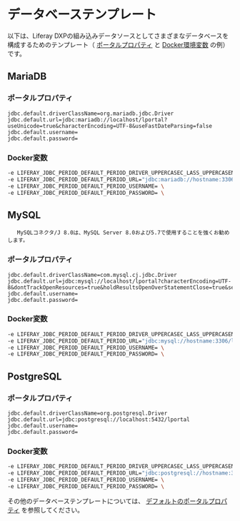# データベーステンプレート

以下は、Liferay DXPの組み込みデータソースとしてさまざまなデータベースを構成するためのテンプレート（ [ポータルプロパティ](./portal-properties.md) と [Docker環境変数](https://docs.docker.com/engine/reference/commandline/run/#set-environment-variables--e---env---env-file) の例）です。

<a name="mariadb" />

## MariaDB

### ポータルプロパティ

```properties
jdbc.default.driverClassName=org.mariadb.jdbc.Driver
jdbc.default.url=jdbc:mariadb://localhost/lportal?useUnicode=true&characterEncoding=UTF-8&useFastDateParsing=false
jdbc.default.username=
jdbc.default.password=
```

### Docker変数

```bash
-e LIFERAY_JDBC_PERIOD_DEFAULT_PERIOD_DRIVER_UPPERCASEC_LASS_UPPERCASEN_AME=org.mariadb.jdbc.Driver \
-e LIFERAY_JDBC_PERIOD_DEFAULT_PERIOD_URL="jdbc:mariadb://hostname:3306/lportal?useUnicode=true&characterEncoding=UTF-8&useFastDateParsing=false" \
-e LIFERAY_JDBC_PERIOD_DEFAULT_PERIOD_USERNAME= \
-e LIFERAY_JDBC_PERIOD_DEFAULT_PERIOD_PASSWORD= \
```

<a name="mysql" />

## MySQL

```{important}
   MySQLコネクタ/J 8.0は、MySQL Server 8.0および5.7で使用することを強くお勧めします。
```

### ポータルプロパティ

```properties
jdbc.default.driverClassName=com.mysql.cj.jdbc.Driver
jdbc.default.url=jdbc:mysql://localhost/lportal?characterEncoding=UTF-8&dontTrackOpenResources=true&holdResultsOpenOverStatementClose=true&serverTimezone=GMT&useFastDateParsing=false&useUnicode=true
jdbc.default.username=
jdbc.default.password=
```

### Docker変数

```bash
-e LIFERAY_JDBC_PERIOD_DEFAULT_PERIOD_DRIVER_UPPERCASEC_LASS_UPPERCASEN_AME=com.mysql.cj.jdbc.Driver \
-e LIFERAY_JDBC_PERIOD_DEFAULT_PERIOD_URL="jdbc:mysql://hostname:3306/lportal?useUnicode=true&characterEncoding=UTF-8&useFastDateParsing=false" \
-e LIFERAY_JDBC_PERIOD_DEFAULT_PERIOD_USERNAME= \
-e LIFERAY_JDBC_PERIOD_DEFAULT_PERIOD_PASSWORD= \
```

<a name="postgresql" />

## PostgreSQL

### ポータルプロパティ

```properties
jdbc.default.driverClassName=org.postgresql.Driver
jdbc.default.url=jdbc:postgresql://localhost:5432/lportal
jdbc.default.username=
jdbc.default.password=
```

### Docker変数

```bash
-e LIFERAY_JDBC_PERIOD_DEFAULT_PERIOD_DRIVER_UPPERCASEC_LASS_UPPERCASEN_AME=org.postgresql.Driver \
-e LIFERAY_JDBC_PERIOD_DEFAULT_PERIOD_URL="jdbc:postgresql://hostname:3306/lportal?useUnicode=true&characterEncoding=UTF-8&useFastDateParsing=false" \
-e LIFERAY_JDBC_PERIOD_DEFAULT_PERIOD_USERNAME= \
-e LIFERAY_JDBC_PERIOD_DEFAULT_PERIOD_PASSWORD= \
```

その他のデータベーステンプレートについては、 [デフォルトのポータルプロパティ](https://learn.liferay.com/reference/latest/en/dxp/propertiesdoc/portal.properties.html#JDBC) を参照してください。